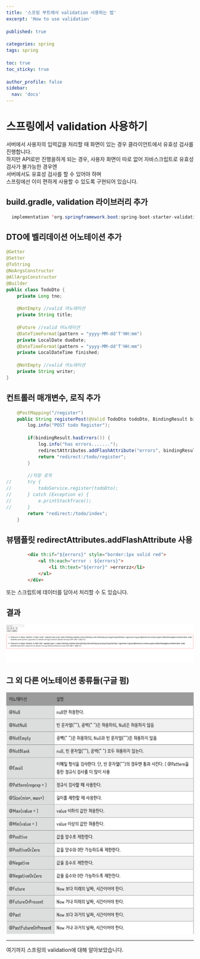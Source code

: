 ```yaml
---
title: '스프링 부트에서 validation 사용하는 법'
excerpt: 'How to use validation'

published: true

categories: spring
tags: spring

toc: true
toc_sticky: true

author_profile: false
sidebar:
  nav: 'docs'
---
```


# 스프링에서 validation 사용하기  
서버에서 사용자의 입력값을 처리할 때 화면이 있는 경우 클라이언트에서 유효성 검사를 진행합니다.  
하지만 API로만 진행을하게 되는 경우, 사용자 화면이 따로 없어 자바스크립트로 유효성 검사가 불가능한 경우엔  
서버에서도 유효성 검사를 할 수 있어야 하며  
스프링에선 이미 편하게 사용할 수 있도록 구현되어 있습니다.  

## build.gradle, validation 라이브러리 추가  

```java  
  implementation 'org.springframework.boot:spring-boot-starter-validation'
```  

## DTO에 벨리데이션 어노테이션 추가    

```java   
@Getter
@Setter
@ToString
@NoArgsConstructor
@AllArgsConstructor
@Builder
public class TodoDto {
	private Long tno;

	@NotEmpty //valid 어노테이션 
	private String title;

	@Future //valid 어노테이션
	@DateTimeFormat(pattern = "yyyy-MM-dd'T'HH:mm")
	private LocalDate dueDate;
	@DateTimeFormat(pattern = "yyyy-MM-dd'T'HH:mm")
	private LocalDateTime finished;

	@NotEmpty //valid 어노테이션
	private String writer;
}
```  

## 컨트롤러 매개변수, 로직 추가  

```java 
	@PostMapping("/register")
	public String registerPost(@Valid TodoDto todoDto, BindingResult bindingResult, RedirectAttributes redirectAttributes) {
		log.info("POST todo Register");
		
		if(bindingResult.hasErrors()) {
			log.info("has errors.......");
			redirectAttributes.addFlashAttribute("errors", bindingResult.getAllErrors());
			return "redirect:/todo/register";
		}
		
		//저장 로직
//		try {
//			todoService.register(todoDto);
//		} catch (Exception e) {
//			e.printStackTrace();
//		}
		return "redirect:/todo/index";
	}
```

## 뷰탬플릿 redirectAttributes.addFlashAttribute 사용    

```html
		<div th:if="${errors}" style="border:1px solid red">
			<ul th:each="error : ${errors}">
				<li th:text="${error}" >errorzz</li>
			</ul>
		</div>
```  

또는 스크립트에 데이터를 담아서 처리할 수 도 있습니다.


## 결과  
![](../../images/2025-02-01-How-to-use-validation/2025-02-01-23-49-08.png)



## 그 외 다른 어노테이션 종류들(구글 펌)
![](../../images/2025-01-31-How-to-use-vaild/2025-02-01-23-43-31.png)

---

여기까지 스프링의 validation에 대해 알아보았습니다.
